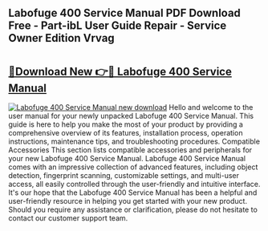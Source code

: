 ## Labofuge 400 Service Manual PDF Download Free - Part-ibL User Guide Repair - Service Owner Edition Vrvag

# <h2><a href="http://bc45340.oget.top/?id=Labofuge+400+Service+Manual">🔗Download New 👉🔴 Labofuge 400 Service Manual</a></h2>

[![Labofuge 400 Service Manual new download](https://i.imgur.com/5g1atiW.png)](http://bc45340.oget.top/?id=Labofuge+400+Service+Manual)
Hello and welcome to the user manual for your newly unpacked Labofuge 400 Service Manual. This guide is here to help you make the most of your product by providing a comprehensive overview of its features, installation process, operation instructions, maintenance tips, and troubleshooting procedures. Compatible Accessories This section lists compatible accessories and peripherals for your new Labofuge 400 Service Manual. Labofuge 400 Service Manual comes with an impressive collection of advanced features, including object detection, fingerprint scanning, customizable settings, and multi-user access, all easily controlled through the user-friendly and intuitive interface. It's our hope that the Labofuge 400 Service Manual has been a helpful and user-friendly resource in helping you get started with your new product. Should you require any assistance or clarification, please do not hesitate to contact our customer support team.

